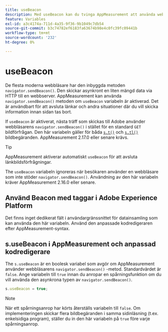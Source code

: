 ```yaml
---
title: useBeacon
description: Med useBeacon kan du tvinga AppMeasurement att använda webbläsarnas sendBeacon-API
feature: Variables
exl-id: a3c4174a-711d-4a35-9f36-9b1049c7db54
source-git-commit: b3c74782ef6183fa63674b98e4c0fc39fc09441b
workflow-type: tm+mt
source-wordcount: '232'
ht-degree: 0%

---
```


# useBeacon

De flesta moderna webbläsare har den inbyggda metoden `navigator.sendBeacon()`. Den skickar asynkront en liten mängd data via HTTP till en webbserver. AppMeasurement kan använda `navigator.sendBeacon()` metoden om `useBeacon` variabeln är aktiverad. Det är användbart för att avsluta länkar och andra situationer där du vill skicka information innan sidan tas bort.

If `useBeacon` är aktiverat, nästa träff som skickas till Adobe använder webbläsarens `navigator.sendBeacon()` i stället för en standard `GET` bildförfrågan. Den här variabeln gäller för båda [`s.t()`](../functions/t-method.md) och [`s.tl()`](../functions/tl-method.md) bildbegäranden. AppMeasurement 2.17.0 eller senare krävs.

>[!TIP]
>
>AppMeasurement aktiverar automatiskt `useBeacon` för att avsluta länkbildsförfrågningar.

The `useBeacon` variabeln ignoreras när besökaren använder en webbläsare som inte stöder `navigator.sendBeacon()`. Användning av den här variabeln kräver AppMeasurement 2.16.0 eller senare.

## Använd Beacon med taggar i Adobe Experience Platform

Det finns inget dedikerat fält i användargränssnittet för datainsamling som kan använda den här variabeln. Använd den anpassade kodredigeraren efter AppMeasurement-syntax.

## s.useBeacon i AppMeasurement och anpassad kodredigerare

The `s.useBeacon` är en boolesk variabel som avgör om AppMeasurement använder webbläsarens `navigator.sendBeacon()` -metod. Standardvärdet är `false`. Ange variabeln till `true` innan du anropar en spårningsfunktion om du vill använda den asynkrona typen av `navigator.sendBeacon()`.

```js
s.useBeacon = true;
```

>[!NOTE]
>
>När ett spårningsanrop har körts återställs variabeln till `false`. Om implementeringen skickar flera bildbegäranden i samma sidinläsning (t.ex. enkelsidiga program), ställer du in den här variabeln på `true` före varje spårningsanrop.
